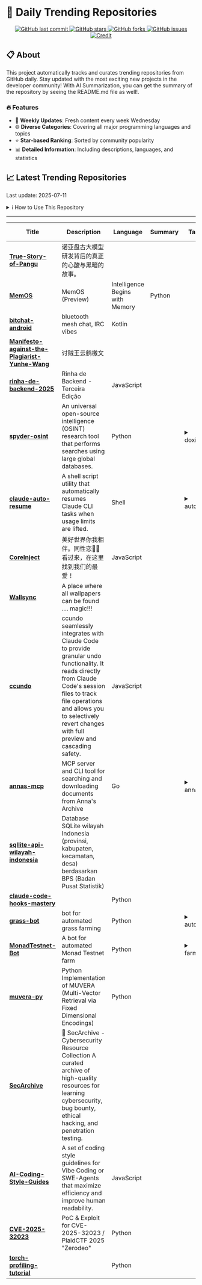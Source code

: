 # 🌟 Daily Trending Repositories

<div align="center">
<a href="https://github.com/marc-ko/daily-trending-repo/commits/main">
    <img src="https://img.shields.io/github/last-commit/marc-ko/daily-trending-repo" alt="GitHub last commit" />
</a>

<a href="https://github.com/marc-ko/daily-trending-repo/stargazers">
    <img src="https://img.shields.io/github/stars/marc-ko/daily-trending-repo" alt="GitHub stars" />
</a>
<a href="https://github.com/marc-ko/daily-trending-repo/network/members">
    <img src="https://img.shields.io/github/forks/marc-ko/daily-trending-repo" alt="GitHub forks" />
</a>
<a href="https://github.com/marc-ko/daily-trending-repo/issues">
    <img src="https://img.shields.io/github/issues/marc-ko/daily-trending-repo" alt="GitHub issues" />
</a>
<a alt="credit" href="https://github.com/zezhishao/DailyArXiv">
 <img src="https://img.shields.io/badge/credit%20-%20Idea%20From%20This%20Repo-blue" alt="Credit">
</a>
</div>

## 📋 About

This project automatically tracks and curates trending repositories from GitHub daily. Stay updated with the most exciting new projects in the developer community! With AI Summarization, you can get the summary of the repository by seeing the README.md file as well!.

### 🔥 Features

- 🔄 **Weekly Updates**: Fresh content every week Wednesday
- 🌐 **Diverse Categories**: Covering all major programming languages and topics
- ⭐ **Star-based Ranking**: Sorted by community popularity
- 📊 **Detailed Information**: Including descriptions, languages, and statistics

## 📈 Latest Trending Repositories

Last update: 2025-07-11

<details>
<summary>ℹ️ How to Use This Repository</summary>

1. **Star & Watch**: Click the 'Star' and 'Watch' buttons to receive weekly email notifications
2. **Browse**: Explore trending repositories organized by popularity
3. **Contribute**: Feel free to open issues or suggest improvements

</details>

---

| **Title** | **Description** | **Language** | **Summary** | **Tags** | **Stars Count** |
| --- | --- | --- | --- | --- | --- |
| **[True-Story-of-Pangu](https://github.com/HW-whistleblower/True-Story-of-Pangu)** | 诺亚盘古大模型研发背后的真正的心酸与黑暗的故事。 |  |  |  | 10597 |
| **[MemOS](https://github.com/MemTensor/MemOS)** | MemOS (Preview) | Intelligence Begins with Memory | Python |  | <details><summary>agent...</summary><p>agent, kv-cache, language-model, llm, llm-memory, long-term-memory, lora, memcube, memory, memory-management, memory-operating-system, memory-retrieval, memory-scheduling, memos, neo4j, rag, retrieval-augmented-generation, tree</p></details> | 1177 |
| **[bitchat-android](https://github.com/permissionlesstech/bitchat-android)** | bluetooth mesh chat, IRC vibes | Kotlin |  |  | 1082 |
| **[Manifesto-against-the-Plagiarist-Yunhe-Wang](https://github.com/knemik97/Manifesto-against-the-Plagiarist-Yunhe-Wang)** | 讨贼王云鹤檄文 |  |  |  | 962 |
| **[rinha-de-backend-2025](https://github.com/zanfranceschi/rinha-de-backend-2025)** | Rinha de Backend - Terceira Edição | JavaScript |  |  | 780 |
| **[spyder-osint](https://github.com/bytillo/spyder-osint)** | An universal open-source intelligence (OSINT) research tool that performs searches using large global databases. | Python |  | <details><summary>doxin...</summary><p>doxing, osint, osint-tool, python</p></details> | 578 |
| **[claude-auto-resume](https://github.com/terryso/claude-auto-resume)** | A shell script utility that automatically resumes Claude CLI tasks when usage limits are lifted. | Shell |  | <details><summary>auto-...</summary><p>auto-resume, claude, claude-ai, claude-code, shell-script</p></details> | 397 |
| **[CoreInject](https://github.com/QiuChenly/CoreInject)** | 美好世界你我相伴。同性恋🏳️‍🌈看过来，在这里找到我们的最爱！ | JavaScript |  |  | 350 |
| **[Wallsync](https://github.com/leroiduflow/Wallsync)** | A place where all wallpapers can be found .... magic!!! |  |  |  | 324 |
| **[ccundo](https://github.com/RonitSachdev/ccundo)** | ccundo seamlessly integrates with Claude Code to provide granular undo functionality. It reads directly from Claude Code's session files to track file operations and allows you to selectively revert changes with full preview and cascading safety. | JavaScript |  |  | 318 |
| **[annas-mcp](https://github.com/iosifache/annas-mcp)** | MCP server and CLI tool for searching and downloading documents from Anna's Archive | Go |  | <details><summary>annas...</summary><p>annas-archive, cli, mcp-server</p></details> | 288 |
| **[sqllite-api-wilayah-indonesia](https://github.com/maftuh23/sqllite-api-wilayah-indonesia)** | Database SQLite wilayah Indonesia (provinsi, kabupaten, kecamatan, desa) berdasarkan BPS (Badan Pusat Statistik)  |  |  |  | 222 |
| **[claude-code-hooks-mastery](https://github.com/disler/claude-code-hooks-mastery)** |  | Python |  |  | 185 |
| **[grass-bot](https://github.com/braindotcode/grass-bot)** | bot for automated grass farming | Python |  | <details><summary>autof...</summary><p>autofarm, grass, grass-bot, grass-farm</p></details> | 174 |
| **[MonadTestnet-Bot](https://github.com/NetherlandsDev/MonadTestnet-Bot)** | A bot for automated Monad Testnet farm | Python |  | <details><summary>farmi...</summary><p>farming, monad, monad-automation, monad-testnet</p></details> | 164 |
| **[muvera-py](https://github.com/sigridjineth/muvera-py)** | Python Implementation of MUVERA (Multi-Vector Retrieval via Fixed Dimensional Encodings) | Python |  |  | 163 |
| **[SecArchive](https://github.com/MDKAIF302/SecArchive)** | 🥷 SecArchive - Cybersecurity Resource Collection  A curated archive of high-quality resources for learning cybersecurity, bug bounty, ethical hacking, and penetration testing.  |  |  |  | 160 |
| **[AI-Coding-Style-Guides](https://github.com/lidangzzz/AI-Coding-Style-Guides)** | A set of coding style guidelines for Vibe Coding or SWE-Agents that maximize efficiency and improve human readability. | JavaScript |  |  | 160 |
| **[CVE-2025-32023](https://github.com/leesh3288/CVE-2025-32023)** | PoC & Exploit for CVE-2025-32023 / PlaidCTF 2025 "Zerodeo" | Python |  |  | 146 |
| **[torch-profiling-tutorial](https://github.com/Quentin-Anthony/torch-profiling-tutorial)** |  | Python |  |  | 145 |

